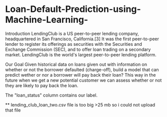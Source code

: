 # Loan-Default-Prediction-using-Machine-Learning-

Introduction
LendingClub is a US peer-to-peer lending company, headquartered in San Francisco, California.[3] It was the first peer-to-peer lender to register its offerings as securities with the Securities and Exchange Commission (SEC), and to offer loan trading on a secondary market. LendingClub is the world's largest peer-to-peer lending platform.

Our Goal
Given historical data on loans given out with information on whether or not the borrower defaulted (charge-off), build a model that can predict wether or nor a borrower will pay back their loan? This way in the future when we get a new potential customer we can assess whether or not they are likely to pay back the loan.

The "loan_status" column contains our label.


** lending_club_loan_two.csv file is too big >25 mb so i could not upload that file
